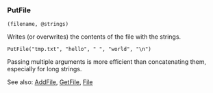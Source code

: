 ### PutFile

``` suneido
(filename, @strings)
```

Writes (or overwrites) the contents of the file with the strings.

``` suneido
PutFile("tmp.txt", "hello", " ", "world", "\n")
```

Passing multiple arguments is more efficient than concatenating them, especially for long strings.

See also:
[AddFile](<AddFile.md>),
[GetFile](<GetFile.md>),
[File](<File.md>)
